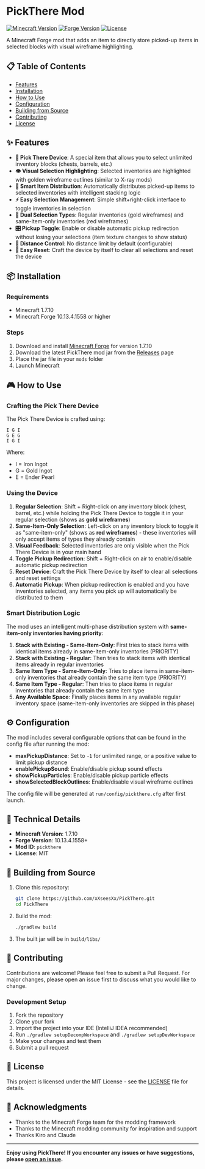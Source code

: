 # PickThere Mod

[![Minecraft Version](https://img.shields.io/badge/Minecraft-1.7.10-green.svg)](https://minecraft.net/)
[![Forge Version](https://img.shields.io/badge/Forge-10.13.4.1558+-orange.svg)](https://files.minecraftforge.net/)
[![License](https://img.shields.io/badge/License-MIT-blue.svg)](LICENSE)

A Minecraft Forge mod that adds an item to directly store picked-up items in selected blocks with visual wireframe highlighting.

## 📋 Table of Contents

- [Features](#-features)
- [Installation](#-installation)
- [How to Use](#-how-to-use)
- [Configuration](#-configuration)
- [Building from Source](#-building-from-source)
- [Contributing](#-contributing)
- [License](#-license)

## ✨ Features

- **🎯 Pick There Device**: A special item that allows you to select unlimited inventory blocks (chests, barrels, etc.)
- **👁️ Visual Selection Highlighting**: Selected inventories are highlighted with golden wireframe outlines (similar to X-ray mods)
- **🧠 Smart Item Distribution**: Automatically distributes picked-up items to selected inventories with intelligent stacking logic
- **⚡ Easy Selection Management**: Simple shift+right-click interface to toggle inventories in selection
- **🔄 Dual Selection Types**: Regular inventories (gold wireframes) and same-item-only inventories (red wireframes)
- **🎛️ Pickup Toggle**: Enable or disable automatic pickup redirection without losing your selections (item texture changes to show status)
- **📏 Distance Control**: No distance limit by default (configurable)
- **🔧 Easy Reset**: Craft the device by itself to clear all selections and reset the device

## 📦 Installation

### Requirements
- Minecraft 1.7.10
- Minecraft Forge 10.13.4.1558 or higher

### Steps
1. Download and install [Minecraft Forge](https://files.minecraftforge.net/) for version 1.7.10
2. Download the latest PickThere mod jar from the [Releases](../../releases) page
3. Place the jar file in your `mods` folder
4. Launch Minecraft

## 🎮 How to Use

### Crafting the Pick There Device

The Pick There Device is crafted using:
```
I G I
G E G
I G I
```
Where:
- I = Iron Ingot
- G = Gold Ingot  
- E = Ender Pearl

### Using the Device

1. **Regular Selection**: Shift + Right-click on any inventory block (chest, barrel, etc.) while holding the Pick There Device to toggle it in your regular selection (shows as **gold wireframes**)
2. **Same-Item-Only Selection**: Left-click on any inventory block to toggle it as "same-item-only" (shows as **red wireframes**) - these inventories will only accept items of types they already contain
3. **Visual Feedback**: Selected inventories are only visible when the Pick There Device is in your main hand
4. **Toggle Pickup Redirection**: Shift + Right-click on air to enable/disable automatic pickup redirection
5. **Reset Device**: Craft the Pick There Device by itself to clear all selections and reset settings
6. **Automatic Pickup**: When pickup redirection is enabled and you have inventories selected, any items you pick up will automatically be distributed to them

### Smart Distribution Logic

The mod uses an intelligent multi-phase distribution system with **same-item-only inventories having priority**:

1. **Stack with Existing - Same-Item-Only**: First tries to stack items with identical items already in same-item-only inventories (PRIORITY)
2. **Stack with Existing - Regular**: Then tries to stack items with identical items already in regular inventories
3. **Same Item Type - Same-Item-Only**: Tries to place items in same-item-only inventories that already contain the same item type (PRIORITY)
4. **Same Item Type - Regular**: Then tries to place items in regular inventories that already contain the same item type
5. **Any Available Space**: Finally places items in any available regular inventory space (same-item-only inventories are skipped in this phase)

## ⚙️ Configuration

The mod includes several configurable options that can be found in the config file after running the mod:

- **maxPickupDistance**: Set to `-1` for unlimited range, or a positive value to limit pickup distance
- **enablePickupSound**: Enable/disable pickup sound effects
- **showPickupParticles**: Enable/disable pickup particle effects
- **showSelectedBlockOutlines**: Enable/disable visual wireframe outlines

The config file will be generated at `run/config/pickthere.cfg` after first launch.

## 🔧 Technical Details

- **Minecraft Version**: 1.7.10
- **Forge Version**: 10.13.4.1558+
- **Mod ID**: `pickthere`
- **License**: MIT

## 🔨 Building from Source

1. Clone this repository:
   ```bash
   git clone https://github.com/xXseesXx/PickThere.git
   cd PickThere
   ```

2. Build the mod:
   ```bash
   ./gradlew build
   ```

3. The built jar will be in `build/libs/`

## 🤝 Contributing

Contributions are welcome! Please feel free to submit a Pull Request. For major changes, please open an issue first to discuss what you would like to change.

### Development Setup
1. Fork the repository
2. Clone your fork
3. Import the project into your IDE (IntelliJ IDEA recommended)
4. Run `./gradlew setupDecompWorkspace` and `./gradlew setupDevWorkspace`
5. Make your changes and test them
6. Submit a pull request

## 📄 License

This project is licensed under the MIT License - see the [LICENSE](LICENSE) file for details.

## 🙏 Acknowledgments

- Thanks to the Minecraft Forge team for the modding framework
- Thanks to the Minecraft modding community for inspiration and support
- Thanks Kiro and Claude

---

**Enjoy using PickThere! If you encounter any issues or have suggestions, please [open an issue](../../issues).**
